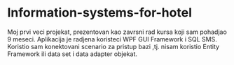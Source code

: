 # Information-systems-for-hotel
Moj prvi veci projekat, prezentovan kao zavrsni rad kursa koji sam pohadjao 9 meseci.
Aplikacija je radjena koristeci WPF GUI Framework i SQL SMS.
Koristio sam konektovani scenario za pristup bazi ,tj. nisam koristio Entity Framework ili data set i data adapter objekat.





